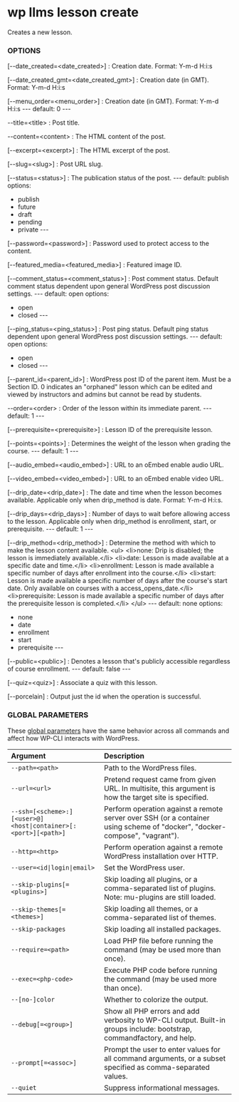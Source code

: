 # wp llms lesson create

Creates a new lesson.

### OPTIONS

[\--date_created=&lt;date_created&gt;]
: Creation date. Format: Y-m-d H:i:s

[\--date_created_gmt=&lt;date_created_gmt&gt;]
: Creation date (in GMT). Format: Y-m-d H:i:s

[\--menu_order=&lt;menu_order&gt;]
: Creation date (in GMT). Format: Y-m-d H:i:s
\---
default: 0
\---

\--title=&lt;title&gt;
: Post title.

\--content=&lt;content&gt;
: The HTML content of the post.

[\--excerpt=&lt;excerpt&gt;]
: The HTML excerpt of the post.

[\--slug=&lt;slug&gt;]
: Post URL slug.

[\--status=&lt;status&gt;]
: The publication status of the post.
\---
default: publish
options:
  - publish
  - future
  - draft
  - pending
  - private
\---

[\--password=&lt;password&gt;]
: Password used to protect access to the content.

[\--featured_media=&lt;featured_media&gt;]
: Featured image ID.

[\--comment_status=&lt;comment_status&gt;]
: Post comment status. Default comment status dependent upon general WordPress post discussion settings.
\---
default: open
options:
  - open
  - closed
\---

[\--ping_status=&lt;ping_status&gt;]
: Post ping status. Default ping status dependent upon general WordPress post discussion settings.
\---
default: open
options:
  - open
  - closed
\---

[\--parent_id=&lt;parent_id&gt;]
: WordPress post ID of the parent item. Must be a Section ID. 0 indicates an "orphaned" lesson which can be edited and viewed by instructors and admins but cannot be read by students.

\--order=&lt;order&gt;
: Order of the lesson within its immediate parent.
\---
default: 1
\---

[\--prerequisite=&lt;prerequisite&gt;]
: Lesson ID of the prerequisite lesson.

[\--points=&lt;points&gt;]
: Determines the weight of the lesson when grading the course.
\---
default: 1
\---

[\--audio_embed=&lt;audio_embed&gt;]
: URL to an oEmbed enable audio URL.

[\--video_embed=&lt;video_embed&gt;]
: URL to an oEmbed enable video URL.

[\--drip_date=&lt;drip_date&gt;]
: The date and time when the lesson becomes available. Applicable only when drip_method is date. Format: Y-m-d H:i:s.

[\--drip_days=&lt;drip_days&gt;]
: Number of days to wait before allowing access to the lesson. Applicable only when drip_method is enrollment, start, or prerequisite.
\---
default: 1
\---

[\--drip_method=&lt;drip_method&gt;]
: Determine the method with which to make the lesson content available.
					&lt;ul&gt;
						&lt;li&gt;none: Drip is disabled; the lesson is immediately available.&lt;/li&gt;
						&lt;li&gt;date: Lesson is made available at a specific date and time.&lt;/li&gt;
						&lt;li&gt;enrollment: Lesson is made available a specific number of days after enrollment into the course.&lt;/li&gt;
						&lt;li&gt;start: Lesson is made available a specific number of days after the course's start date. Only available on courses with a access_opens_date.&lt;/li&gt;
						&lt;li&gt;prerequisite: Lesson is made available a specific number of days after the prerequisite lesson is completed.&lt;/li&gt;
					&lt;/ul&gt;
\---
default: none
options:
  - none
  - date
  - enrollment
  - start
  - prerequisite
\---

[\--public=&lt;public&gt;]
: Denotes a lesson that's publicly accessible regardless of course enrollment.
\---
default: false
\---

[\--quiz=&lt;quiz&gt;]
: Associate a quiz with this lesson.

[\--porcelain]
: Output just the id when the operation is successful.

### GLOBAL PARAMETERS

These [global parameters](https://make.wordpress.org/cli/handbook/config/) have the same behavior across all commands and affect how WP-CLI interacts with WordPress.

| **Argument**    | **Description**              |
|:----------------|:-----------------------------|
| `--path=<path>` | Path to the WordPress files. |
| `--url=<url>` | Pretend request came from given URL. In multisite, this argument is how the target site is specified. |
| `--ssh=[<scheme>:][<user>@]<host\|container>[:<port>][<path>]` | Perform operation against a remote server over SSH (or a container using scheme of "docker", "docker-compose", "vagrant"). |
| `--http=<http>` | Perform operation against a remote WordPress installation over HTTP. |
| `--user=<id\|login\|email>` | Set the WordPress user. |
| `--skip-plugins[=<plugins>]` | Skip loading all plugins, or a comma-separated list of plugins. Note: mu-plugins are still loaded. |
| `--skip-themes[=<themes>]` | Skip loading all themes, or a comma-separated list of themes. |
| `--skip-packages` | Skip loading all installed packages. |
| `--require=<path>` | Load PHP file before running the command (may be used more than once). |
| `--exec=<php-code>` | Execute PHP code before running the command (may be used more than once). |
| `--[no-]color` | Whether to colorize the output. |
| `--debug[=<group>]` | Show all PHP errors and add verbosity to WP-CLI output. Built-in groups include: bootstrap, commandfactory, and help. |
| `--prompt[=<assoc>]` | Prompt the user to enter values for all command arguments, or a subset specified as comma-separated values. |
| `--quiet` | Suppress informational messages. |

